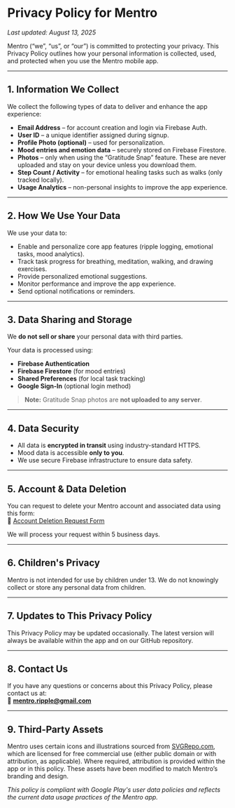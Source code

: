 # Privacy Policy for Mentro

_Last updated: August 13, 2025_

Mentro (“we”, “us”, or “our”) is committed to protecting your privacy. This Privacy Policy outlines how your personal information is collected, used, and protected when you use the Mentro mobile app.

---

## 1. Information We Collect

We collect the following types of data to deliver and enhance the app experience:

- **Email Address** – for account creation and login via Firebase Auth.
- **User ID** – a unique identifier assigned during signup.
- **Profile Photo (optional)** – used for personalization.
- **Mood entries and emotion data** – securely stored on Firebase Firestore.
- **Photos** – only when using the “Gratitude Snap” feature. These are never uploaded and stay on your device unless you download them.
- **Step Count / Activity** – for emotional healing tasks such as walks (only tracked locally).
- **Usage Analytics** – non-personal insights to improve the app experience.

---

## 2. How We Use Your Data

We use your data to:

- Enable and personalize core app features (ripple logging, emotional tasks, mood analytics).
- Track task progress for breathing, meditation, walking, and drawing exercises.
- Provide personalized emotional suggestions.
- Monitor performance and improve the app experience.
- Send optional notifications or reminders.

---

## 3. Data Sharing and Storage

We **do not sell or share** your personal data with third parties.

Your data is processed using:
- **Firebase Authentication**
- **Firebase Firestore** (for mood entries)
- **Shared Preferences** (for local task tracking)
- **Google Sign-In** (optional login method)

> **Note:** Gratitude Snap photos are **not uploaded to any server**.

---

## 4. Data Security

- All data is **encrypted in transit** using industry-standard HTTPS.
- Mood data is accessible **only to you**.
- We use secure Firebase infrastructure to ensure data safety.

---

## 5. Account & Data Deletion

You can request to delete your Mentro account and associated data using this form:  
📄 [Account Deletion Request Form]([https://docs.google.com/forms/d/YOUR_FORM_ID_HERE](https://docs.google.com/forms/d/e/1FAIpQLSdimE1lj7eADLhwd0hZZxthHQASa8UnJNe3lLxNAUt8HgSXNA/viewform?usp=dialog))

We will process your request within 5 business days.

---

## 6. Children's Privacy

Mentro is not intended for use by children under 13. We do not knowingly collect or store any personal data from children.

---

## 7. Updates to This Privacy Policy

This Privacy Policy may be updated occasionally. The latest version will always be available within the app and on our GitHub repository.

---

## 8. Contact Us

If you have any questions or concerns about this Privacy Policy, please contact us at:  
📧 **mentro.ripple@gmail.com**

---

## 9. Third-Party Assets

Mentro uses certain icons and illustrations sourced from [SVGRepo.com](https://www.svgrepo.com/), which are licensed for free commercial use (either public domain or with attribution, as applicable). Where required, attribution is provided within the app or in this policy. These assets have been modified to match Mentro’s branding and design.


_This policy is compliant with Google Play's user data policies and reflects the current data usage practices of the Mentro app._
